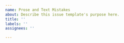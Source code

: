 ```yaml
---
name: Prose and Text Mistakes
about: Describe this issue template's purpose here.
title: ''
labels: ''
assignees: ''

---
```



